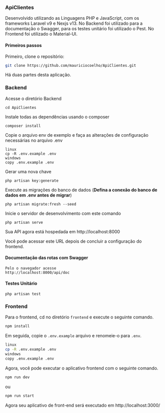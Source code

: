 ### ApiClientes
Desenvolvido utilizando as Linguagens PHP e JavaScript, com os frameworks Laravel v9 e Nexjs v13.
No Backend foi utilizado para a documentação o Swagger, para os testes unitário foi utilizado o Pest.
No Frontend foi utilizado o Material-UI.

#### Primeiros passos

Primeiro, clone o repositório:

```bash
git clone https://github.com/mauriciocoelho/ApiClientes.git
```

Há duas partes desta aplicação.

### Backend

Acesse o diretório Backend

    cd ApiClientes


Instale todas as dependências usando o composer

    composer install

Copie o arquivo env de exemplo e faça as alterações de configuração necessárias no arquivo .env

    linux
    cp -R .env.example .env
    windows
    copy .env.example .env

Gerar uma nova chave

    php artisan key:generate

Execute as migrações do banco de dados
(**Defina a conexão do banco de dados em .env antes de migrar**)

    php artisan migrate:fresh --seed

Inicie o servidor de desenvolvimento com este comando

    php artisan serve

Sua API agora está hospedada em http://localhost:8000


Você pode acessar este URL depois de concluir a configuração do frontend.

#### Documentação das rotas com Swagger
```
Pelo o navegador acesse
http://localhost:8000/api/doc
```

#### Testes Unitário
```
php artisan test
```

### Frontend

Para o frontend, cd no diretório `frontend` e execute o seguinte comando.

```bash
npm install
```

Em seguida, copie o `.env.example` arquivo e renomeie-o para `.env`.

```bash
linux
cp -R .env.example .env
windows
copy .env.example .env
```

Agora, você pode executar o aplicativo frontend com o seguinte comando.

```bash
npm run dev
```

ou

```bash
npm run start
```

Agora seu aplicativo de front-end será executado em http://localhost:3000/
